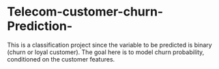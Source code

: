 # Telecom-customer-churn-Prediction-
This is a classification project since the variable to be predicted is binary (churn or loyal customer). The goal here is to model churn probability, conditioned on the customer features.
